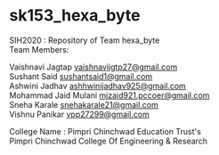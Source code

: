 # sk153_hexa_byte
SIH2020 : Repository of Team hexa_byte                                                           
Team Members:                                                                                                                                               
                                                                                                                                                
Vaishnavi Jagtap          vaishnavijgtp27@gmail.com                                                                                                                     
Sushant Said              sushantsaid1@gmail.com                                                                                                                                    
Ashwini Jadhav            ashhwinijadhav925@gmail.com                                                                                                             
Mohammad Jaid Mulani      mjzaid921.pccoer@gmail.com                                                                                                                  
Sneha Karale              snehakarale21@gmail.com                                                                                                               
Vishnu Panikar            vpp27299@gmail.com                                                                                                                              
                                                                                                                                                    
College Name :
Pimpri Chinchwad Education Trust's  
Pimpri Chinchwad College Of Engineering & Research
